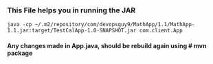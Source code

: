 ### This File helps you in running the JAR

`java -cp ~/.m2/repository/com/devopsguy9/MathApp/1.1/MathApp-1.1.jar:target/TestCalApp-1.0-SNAPSHOT.jar com.client.App`

#### Any changes made in App.java, should be rebuild again using # mvn package
